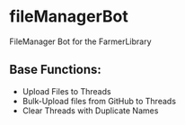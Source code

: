 # fileManagerBot
FileManager Bot for the FarmerLibrary




## Base Functions:
- Upload Files to Threads
- Bulk-Upload files from GitHub to Threads
- Clear Threads with Duplicate Names


